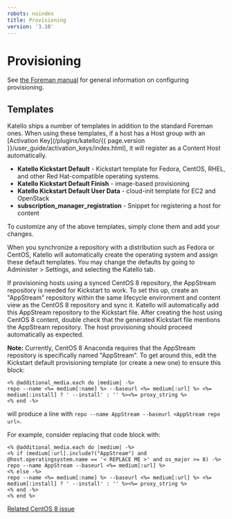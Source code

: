```yaml
---
robots: noindex
title: Provisioning
version: '3.10'
---
```


# Provisioning

See [the Foreman manual](http://theforeman.org/manuals/latest/index.html#4.4Provisioning) for general information on configuring provisioning.

## Templates

Katello ships a number of templates in addition to the standard Foreman ones. When using these templates, if a host has a Host group with an [Activation Key](/plugins/katello/{{ page.version }}/user_guide/activation_keys/index.html), it will register as a Content Host automatically.

  - **Katello Kickstart Default** - Kickstart template for Fedora, CentOS, RHEL, and other Red Hat-compatible operating systems.
  - **Katello Kickstart Default Finish** - image-based provisioning
  - **Katello Kickstart Default User Data** - cloud-init template for EC2 and OpenStack
  - **subscription_manager_registration** - Snippet for registering a host for content

To customize any of the above templates, simply clone them and add your changes.

When you synchronize a repository with a distribution such as Fedora or CentOS, Katello will automatically create the operating system and assign these default templates.  You may change the defaults by going to Administer > Settings, and selecting the Katello tab.

If provisioning hosts using a synced CentOS 8 repository, the AppStream repository is needed for Kickstart to work.  To set this up, create an "AppStream" repository within the same lifecycle environment and content view as the CentOS 8 repository and sync it.  Katello will automatically add this AppStream repository to the Kickstart file.  After creating the host using CentOS 8 content, double check that the generated Kickstart file mentions the AppStream repository.  The host provisioning should proceed automatically as expected.

**Note:** Currently, CentOS 8 Anaconda requires that the AppStream repository is specifically named "AppStream".  To get around this, edit the Kickstart default provisioning template (or create a new one) to ensure this block:

```erb
<% @additional_media.each do |medium| -%>
repo --name <%= medium[:name] %> --baseurl <%= medium[:url] %> <%= medium[:install] ? ' --install' : '' %><%= proxy_string %>
<% end -%>
```

will produce a line with `repo --name AppStream --baseurl <AppStream repo url>`.

For example, consider replacing that code block with:

```erb
<% @additional_media.each do |medium| -%>
<% if (medium[:url].include?("AppStream") and @host.operatingsystem.name == '< REPLACE ME >' and os_major >= 8) -%>
repo --name AppStream --baseurl <%= medium[:url] %>
<% else -%>
repo --name <%= medium[:name] %> --baseurl <%= medium[:url] %> <%= medium[:install] ? ' --install' : '' %><%= proxy_string %>
<% end -%>
<% end %>
```

[Related CentOS 8 issue](https://bugs.centos.org/view.php?id=16470)
